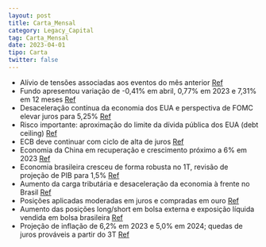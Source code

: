 ```yaml
---
layout: post
title: Carta_Mensal
category: Legacy_Capital
tag: Carta_Mensal
date: 2023-04-01
tipo: Carta
twitter: false
---
```


- Alívio de tensões associadas aos eventos do mês anterior
<a href="#" onclick="search_on_pdf('CartaMensal2.www.legacycapital.com.brCarta Mensal Abril 2023Ao longo do mês de abril, o alívio')">Ref</a>
- Fundo apresentou variação de -0,41% em abril, 0,77% em 2023 e 7,31% em 12 meses
<a href="#" onclick="search_on_pdf('www.legacycapital.com.brCarta Mensal Abril 2023Atribuição de resultadoO fundo apresentou variação')">Ref</a>
- Desaceleração contínua da economia dos EUA e perspectiva de FOMC elevar juros para 5,25%
<a href="#" onclick="search_on_pdf('mais restritivas e, como já havíamos destacado na carta anterior, uma contração do PIB da ordem de ')">Ref</a>
- Risco importante: aproximação do limite da dívida pública dos EUA (debt ceiling)
<a href="#" onclick="search_on_pdf('à última elevação.Um risco importante é representado pela aproximação do limite da dívida pública ')">Ref</a>
- ECB deve continuar com ciclo de alta de juros
<a href="#" onclick="search_on_pdf('longas, da desvalorização do USD em relação às demais moedas centrais, e à queda de preços de ativo')">Ref</a>
- Economia da China em recuperação e crescimento próximo a 6% em 2023
<a href="#" onclick="search_on_pdf('de 25BP, tendo em vista que a inflação ainda não dá mostras de acomodação. A economia da China segu')">Ref</a>
- Economia brasileira cresceu de forma robusta no 1T, revisão de projeção de PIB para 1,5%
<a href="#" onclick="search_on_pdf('Brasil – cenário e perspectivas A economia seguiu crescendo no 1T de forma robusta, em ritmo acima ')">Ref</a>
- Aumento da carga tributária e desaceleração da economia à frente no Brasil
<a href="#" onclick="search_on_pdf('Como já destacamos em carta anterior, o marco fiscal encaminhado ao Congresso é consistente com cre')">Ref</a>
- Posições aplicadas moderadas em juros e compradas em ouro
<a href="#" onclick="search_on_pdf('no que foram mais do que contrabalançadas, em especial, pelas posições compradas em USD, em ouro, e')">Ref</a>
- Aumento das posições long/short em bolsa externa e exposição líquida vendida em bolsa brasileira
<a href="#" onclick="search_on_pdf('e da perspectiva de encerramento, para breve, do ciclo de alta de juros do FED. Aumentamos as posiç')">Ref</a>
- Projeção de inflação de 6,2% em 2023 e 5,0% em 2024; quedas de juros prováveis a partir do 3T
<a href="#" onclick="search_on_pdf('bolsa brasileira, que, no nosso entendimento, ainda oferece valor, pela perspectiva de aumento da c')">Ref</a>
